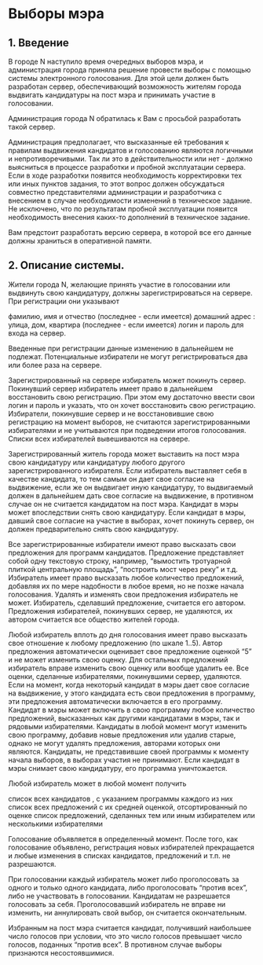 # Выборы мэра

## 1. Введение



В городе N наступило время очередных выборов мэра, и администрация города приняла решение провести выборы с помощью системы электронного голосования. Для этой цели должен быть разработан сервер, обеспечивающий возможность жителям города выдвигать кандидатуры на пост мэра и принимать участие в голосовании.



Администрация города N обратилась к Вам с просьбой разработать такой сервер.



Администрация предполагает, что высказанные ей требования к правилам выдвижения кандидатов и голосованию являются логичными и непротиворечивыми. Так ли это в действительности или нет - должно выясниться в процессе разработки и пробной эксплуатации сервера. Если в ходе разработки появится необходимость корректировки тех или иных пунктов задания, то этот вопрос должен обсуждаться совместно представителями администрации и разработчика с внесением в случае необходимости изменений в техническое задание. Не исключено, что по результатам пробной эксплуатации появится необходимость внесения каких-то дополнений в техническое задание.



Вам предстоит разработать версию сервера, в которой все его данные  должны храниться в оперативной памяти.





## 2. Описание системы.



Жители города N, желающие принять участие в голосовании или выдвинуть свою кандидатуру, должны зарегистрироваться на сервере. При регистрации они указывают

фамилию, имя и отчество (последнее - если имеется)
домашний адрес : улица, дом, квартира (последнее - если имеется)
логин и пароль для входа на сервер.


Введенные при регистрации данные изменению в дальнейшем не подлежат. Потенциальные избиратели не могут регистрироваться два или более раза на сервере.


Зарегистрированный на сервере избиратель может покинуть сервер. Покинувший сервер избиратель имеет право в дальнейшем восстановить свою регистрацию. При этом ему достаточно ввести свои логин и пароль и указать, что он хочет восстановить свою регистрацию. Избиратели, покинувшие сервер и не восстановившие свою регистрацию на момент выборов, не считаются зарегистрированными избирателями и не учитываются при подведении итогов голосования. Списки всех избирателей вывешиваются на сервере.


Зарегистрированный житель города может выставить на пост мэра свою кандидатуру или кандидатуру любого другого зарегистрированного избирателя. Если избиратель выставляет себя в качестве кандидата, то тем самым он дает свое согласие на выдвижение, если же он выдвигает иную кандидатуру, то выдвигаемый должен в дальнейшем дать свое согласие на выдвижение, в противном случае он не считается кандидатом на пост мэра. Кандидат в мэры может впоследствии снять свою кандидатуру. Если кандидат в мэры, давший свое согласие на участие в выборах, хочет покинуть сервер, он должен предварительно снять свою кандидатуру.


Все зарегистрированные избиратели имеют право высказать свои предложения для программ кандидатов. Предложение представляет собой одну текстовую строку, например, “вымостить тротуарной плиткой центральную площадь”, “построить мост через реку” и т.д.  Избиратель имеет право высказать любое количество предложений, добавляя их по мере надобности в любое время, но не позже начала голосования. Удалять и изменять свои предложения избиратель не может. Избиратель, сделавший  предложение, считается его автором. Предложения избирателей, покинувших сервер, не удаляются, их автором считается все общество жителей города.


Любой избиратель вплоть до дня голосования имеет право высказать свое отношение к любому предложению (по шкале 1..5). Автор предложения автоматически оценивает свое предложение оценкой “5” и не может изменить свою оценку. Для остальных предложений избиратель вправе изменить свою оценку или вообще удалить ее. Все оценки, сделанные избирателями, покинувшими сервер, удаляются.
Если на момент, когда некоторый кандидат в мэры дает свое согласие на выдвижение, у этого кандидата есть свои предложения в программу, эти предложения  автоматически включается в его программу. Кандидат в мэры может включить в свою программу любое количество предложений, высказанных как другими кандидатами в мэры, так и рядовыми избирателями. Кандидаты в любой момент могут изменить свою программу, добавив новые предложения или удалив старые, однако не могут удалять предложения, авторами которых они являются. Кандидаты, не представившие своей программы к моменту начала выборов, в выборах участия не принимают. Если кандидат в мэры снимает свою кандидатуру, его программа уничтожается.


Любой избиратель может в любой момент получить

список всех кандидатов , с указанием программы каждого из них
список всех предложений с их средней оценкой, отсортированный по оценке
список предложений, сделанных тем или иным избирателем или несколькими избирателями


Голосование объявляется в определенный момент. После того, как голосование объявлено, регистрация новых избирателей прекращается и любые изменения в списках кандидатов, предложений и т.п. не разрешаются.


При голосовании каждый избиратель может
либо проголосовать за одного и только одного кандидата,
либо проголосовать “против всех”,
либо не участвовать в голосовании.
Кандидатам не разрешается голосовать за себя. Проголосовавший избиратель не вправе ни изменить, ни аннулировать свой выбор, он считается окончательным.



Избранным на пост мэра считается кандидат, получивший наибольшее число голосов при условии, что это число голосов превышает число голосов, поданных “против всех”. В противном случае выборы признаются несостоявшимися.